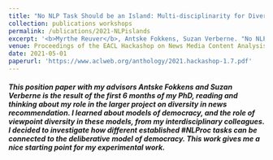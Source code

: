 ```yaml
---
title: "No NLP Task Should be an Island: Multi-disciplinarity for Diversity in News Recommender Systems"
collection: publications workshops
permalink: /ublications/2021-NLPislands
excerpt: '<b>Myrthe Reuver</b>, Antske Fokkens, Suzan Verberne. "No NLP Task Should be an Island: Multi-disciplinarity for Diversity in News Recommender Systems'
venue: Proceedings of the EACL Hackashop on News Media Content Analysis and Automated Report Generation (co-located at EACL 2021, online). Association of Computational Linguistics, p. 45–55 '
date: 2021-05-01
paperurl: 'https://www.aclweb.org/anthology/2021.hackashop-1.7.pdf'
---
```



##### This position paper with my advisors Antske Fokkens and Suzan Verberne is the result of the first 6 months of my PhD, reading and thinking about my role in the larger project on diversity in news recommendation. I learned about models of democracy, and the role of viewpoint diversity in these models, from my interdisciplinary colleagues. I decided to investigate how different established #NLProc tasks can be connected to the deliberative model of democracy. This work gives me a nice starting point for my experimental work.



